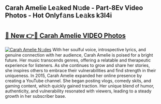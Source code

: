 ## Carah Amelie Le𝚊ked N𝚞de - Part-8Ev Video Photos - Hot Onlyf𝚊ns Le𝚊ks k3l4i

# <h2><a href="http://ac54970.deff.icu/?id=Carah+Amelie">🔗 New 👉🔴 Carah Amelie VIDEO Photos</a></h2>

[![Carah Amelie N𝚞des](https://i.imgur.com/rIISA9y.gif)](http://ac54970.deff.icu/?id=Carah+Amelie)
With her soulful voice, introspective lyrics, and genuine connection with her audience, Carah Amelie is poised for a bright future. Her music transcends genres, offering a relatable and therapeutic experience for listeners. As she continues to grow and share her stories, she inspires others to embrace their vulnerabilities and find strength in their uniqueness. In 2015, Carah Amelie expanded her online presence by creating a YouTube channel. She began posting vlogs, comedy skits, and gaming content, which quickly gained traction. Her unique blend of humor, authenticity, and vulnerability resonated with viewers, leading to a steady growth in her subscriber base.
